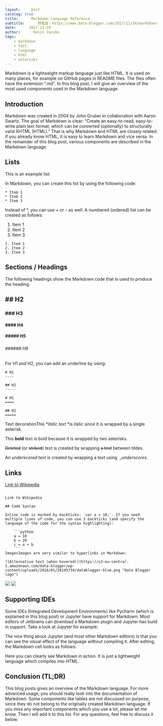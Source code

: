 ```yaml
---
layout:     post
catalog: true
title:      Markdown Language Reference
subtitle:      转载自：https://www.data-blogger.com/2017/11/24/markdown-reference/
date:      2017-11-24
author:      Kevin Jacobs
tags:
    - markdown
    - text_
    - language
    - html
    - asterisks
---
```


Markdown is a lightweight markup language just like HTML. It is used on many places, for example on GitHub pages in README files. The files often have the extension “.md”. In this blog post, I will give an overview of the most used components used in the Markdown language.



## Introduction

Markdown was created in 2004 by John Gruber in collaboration with Aaron Swartz. The goal of Markdown is clear: “Create an easy-to-read, easy-to-write plain text format, which can be converted (optionally) to structurally valid XHTML (HTML).” That is why Markdown and HTML are closely related. If you already know HTML, it is easy to learn Markdown and vice versa. In the remainder of this blog post, various components are described in the Markdown language.

## Lists

This is an example list:

In Markdown, you can create this list by using the following code:

```
* Item 1
* Item 2
* Item 3
```

Instead of *, you can use + or – as well. A numbered (ordered) list can be created as follows:
1. Item 1
1. Item 2
1. Item 3

```
1. Item 1
2. Item 2
3. Item 3
```

 

## Sections / Headings

The following headings show the Markdown code that is used to produce the heading.

 

## ## H2

### ### H3

#### #### H4

##### ##### H5

###### ###### H6

For H1 and H2, you can add an underline by using:

```
# H1
----

## H2
-----

# H1
====

## H2
=====
```

Text decorationThis **italic text* *is italic since it is wrapped by a single asterisk.

This ****bold**** text is bold because it is wrapped by two asterisks.

~~Deleted~~ (or ~~striked~~) text is created by wrapping ~~a text~~ between tildes.

An _underscored text_ is created by wrapping a text using  __underscores_.

 

## Links

[Link to Wikipedia](https://www.wikipedia.org/)
```

Link to Wikipedia

## Code Syntax

Inline code is marked by backticks: `var a = 10;`. If you need multiple lines of code, you can use 3 backticks (and specify the language of the code for the syntax highlighting):

	```python
	a = 10
	b = 20
	c = a + b
	```
ImagesImages are very similar to hyperlinks in Markdown:

![Alternative text (when hovered)](https://s3-eu-central-1.amazonaws.com/data-blogger/wp-content/uploads/2016/01/28145734/datablogger-blue.png "Data Blogger logo")
```

![](https://s3-eu-central-1.amazonaws.com/data-blogger/wp-content/uploads/2016/01/28145734/datablogger-blue.png)
![](https://s3-eu-central-1.amazonaws.com/data-blogger/wp-content/uploads/2016/01/28145734/datablogger-blue.png)


## Supporting IDEs

Some IDEs (Integrated Development Environments) like Pycharm (which is explained in this blog post) or Jupyter have support for Markdown. Most editors of Jetbrains can download a Markdown plugin and Jupyter has build in support. Take a look at Jupyter for example:

The nice thing about Jupyter (and most other Markdown editors) is that you can see the visual effect of the language without compiling it. After editing, the Markdown cell looks as follows:

Here you can clearly see Markdown in action. It is just a lightweight language which compiles into HTML.

## Conclusion (TL;DR)

This blog posts gives an overview of the Markdown language. For more advanced usage, you should really look into the documentation of Markdown. Some components like tables are not discussed on purpose, since they do not belong to the originally created Markdown language. If you miss any important components which you use a lot, please let me know. Then I will add it to this list. For any questions, feel free to discuss it below.

 
